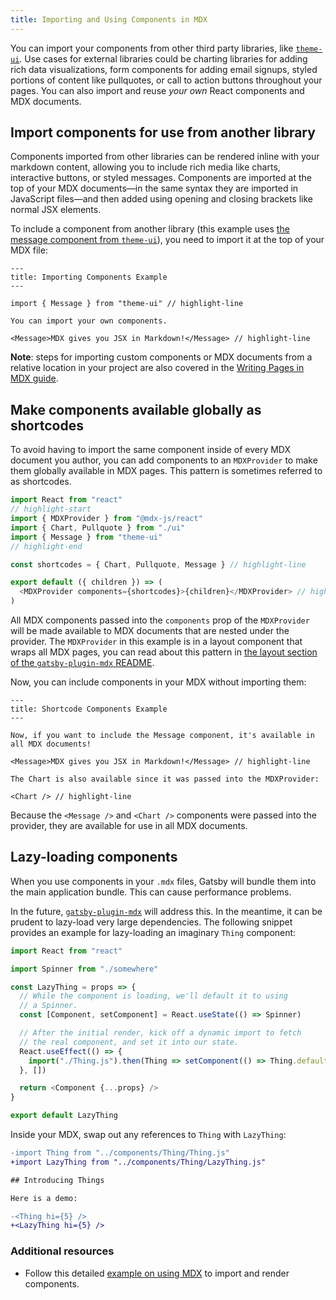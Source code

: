 ```yaml
---
title: Importing and Using Components in MDX
---
```


You can import your components from other third party libraries, like [`theme-ui`](https://theme-ui.com/components). Use cases for external libraries could be charting libraries for adding rich data visualizations, form components for adding email signups, styled portions of content like pullquotes, or call to action buttons throughout your pages. You can also import and reuse _your own_ React components and MDX documents.

## Import components for use from another library

Components imported from other libraries can be rendered inline with your markdown content, allowing you to include rich media like charts, interactive buttons, or styled messages. Components are imported at the top of your MDX documents—in the same syntax they are imported in JavaScript files—and then added using opening and closing brackets like normal JSX elements.

To include a component from another library (this example uses [the message component from `theme-ui`](https://theme-ui.com/components/message)), you need to import it at the top of your MDX file:

```mdx
---
title: Importing Components Example
---

import { Message } from "theme-ui" // highlight-line

You can import your own components.

<Message>MDX gives you JSX in Markdown!</Message> // highlight-line
```

**Note**: steps for importing custom components or MDX documents from a relative location in your project are also covered in the [Writing Pages in MDX guide](/docs/mdx/writing-pages/).

<EggheadEmbed
  lessonLink="https://egghead.io/lessons/gatsby-import-and-use-a-react-component-in-markdown-with-mdx"
  lessonTitle="Import and use a React component in Markdown with MDX"
/>

## Make components available globally as shortcodes

To avoid having to import the same component inside of every MDX document you author, you can add components to an `MDXProvider` to make them globally available in MDX pages. This pattern is sometimes referred to as shortcodes.

```js:title=src/components/layout.js
import React from "react"
// highlight-start
import { MDXProvider } from "@mdx-js/react"
import { Chart, Pullquote } from "./ui"
import { Message } from "theme-ui"
// highlight-end

const shortcodes = { Chart, Pullquote, Message } // highlight-line

export default ({ children }) => (
  <MDXProvider components={shortcodes}>{children}</MDXProvider> // highlight-line
)
```

All MDX components passed into the `components` prop of the `MDXProvider` will be made available to MDX documents that are nested under the provider. The `MDXProvider` in this example is in a layout component that wraps all MDX pages, you can read about this pattern in [the layout section of the `gatsby-plugin-mdx` README](/packages/gatsby-plugin-mdx/#default-layouts).

Now, you can include components in your MDX without importing them:

```mdx
---
title: Shortcode Components Example
---

Now, if you want to include the Message component, it's available in all MDX documents!

<Message>MDX gives you JSX in Markdown!</Message> // highlight-line

The Chart is also available since it was passed into the MDXProvider:

<Chart /> // highlight-line
```

Because the `<Message />` and `<Chart />` components were passed into the provider, they are available for use in all MDX documents.

<EggheadEmbed
  lessonLink="https://egghead.io/lessons/gatsby-make-react-components-globally-available-as-shortcodes-in-mdx"
  lessonTitle="Make React components globally available as shortcodes in MDX"
/>

## Lazy-loading components

When you use components in your `.mdx` files, Gatsby will bundle them into the main application bundle. This can cause performance problems.

In the future, [`gatsby-plugin-mdx`](/packages/gatsby-plugin-mdx) will address this. In the meantime, it can be prudent to lazy-load very large dependencies. The following snippet provides an example for lazy-loading an imaginary `Thing` component:

```jsx:title=src/components/Thing/LazyThing.js
import React from "react"

import Spinner from "./somewhere"

const LazyThing = props => {
  // While the component is loading, we'll default it to using
  // a Spinner.
  const [Component, setComponent] = React.useState(() => Spinner)

  // After the initial render, kick off a dynamic import to fetch
  // the real component, and set it into our state.
  React.useEffect(() => {
    import("./Thing.js").then(Thing => setComponent(() => Thing.default))
  }, [])

  return <Component {...props} />
}

export default LazyThing
```

Inside your MDX, swap out any references to `Thing` with `LazyThing`:

```diff
-import Thing from "../components/Thing/Thing.js"
+import LazyThing from "../components/Thing/LazyThing.js"

## Introducing Things

Here is a demo:

-<Thing hi={5} />
+<LazyThing hi={5} />
```

### Additional resources

- Follow this detailed [example on using MDX](/examples/using-MDX) to import and render components.
